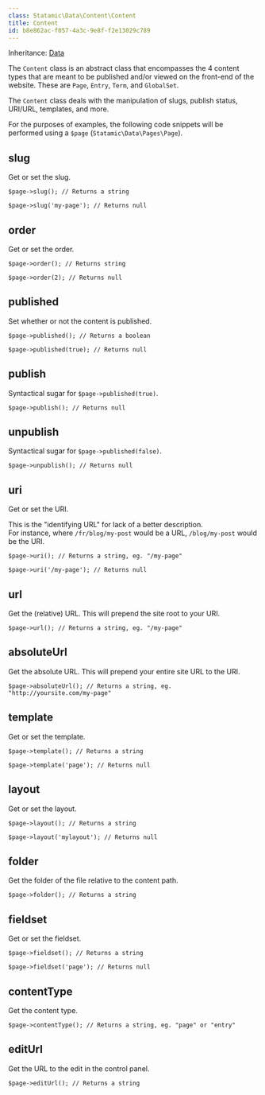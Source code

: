 ```yaml
---
class: Statamic\Data\Content\Content
title: Content
id: b8e862ac-f057-4a3c-9e8f-f2e13029c789
---
```

Inheritance: [Data](/addons/api/data)

The `Content` class is an abstract class that encompasses the 4 content types that are meant to be published and/or viewed on the front-end of the website. These are `Page`, `Entry`, `Term`, and `GlobalSet`.

The `Content` class deals with the manipulation of slugs, publish status, URI/URL, templates, and more.

For the purposes of examples, the following code snippets will be performed using a `$page` (`Statamic\Data\Pages\Page`).

## slug

Get or set the slug.

```
$page->slug(); // Returns a string
```
```
$page->slug('my-page'); // Returns null
```

## order

Get or set the order.

```
$page->order(); // Returns string
```
```
$page->order(2); // Returns null
```

## published

Set whether or not the content is published.

```
$page->published(); // Returns a boolean
```
```
$page->published(true); // Returns null
```

## publish

Syntactical sugar for `$page->published(true)`.

```
$page->publish(); // Returns null
```

## unpublish

Syntactical sugar for `$page->published(false)`.

```
$page->unpublish(); // Returns null
```

## uri

Get or set the URI.

This is the "identifying URL" for lack of a better description.  
For instance, where `/fr/blog/my-post` would be a URL, `/blog/my-post` would be the URI.

```
$page->uri(); // Returns a string, eg. "/my-page"
```
```
$page->uri('/my-page'); // Returns null
```

## url

Get the (relative) URL. This will prepend the site root to your URI.

```
$page->url(); // Returns a string, eg. "/my-page"
```

## absoluteUrl

Get the absolute URL. This will prepend your entire site URL to the URI.

```
$page->absoluteUrl(); // Returns a string, eg. "http://yoursite.com/my-page"
```

## template

Get or set the template.

```
$page->template(); // Returns a string
```
```
$page->template('page'); // Returns null
```

## layout

Get or set the layout.

```
$page->layout(); // Returns a string
```
```
$page->layout('mylayout'); // Returns null
```

## folder

Get the folder of the file relative to the content path.

```
$page->folder(); // Returns a string
```

## fieldset

Get or set the fieldset.

```
$page->fieldset(); // Returns a string
```
```
$page->fieldset('page'); // Returns null
```

## contentType

Get the content type.

```
$page->contentType(); // Returns a string, eg. "page" or "entry"
```

## editUrl

Get the URL to the edit in the control panel.

```
$page->editUrl(); // Returns a string
```
